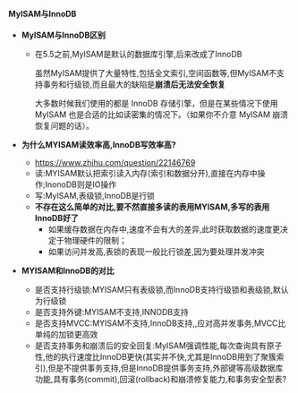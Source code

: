 #### MyISAM与InnoDB

- **MyISAM与InnoDB区别**

  - 在5.5之前,MyISAM是默认的数据库引擎,后来改成了InnoDB

    虽然MyISAM提供了大量特性,包括全文索引,空间函数等,但MyISAM不支持事务和行级锁,而且最大的缺陷是**崩溃后无法安全恢复**

    大多数时候我们使用的都是 InnoDB 存储引擎，但是在某些情况下使用 MyISAM 也是合适的比如读密集的情况下。（如果你不介意 MyISAM 崩溃恢复问题的话）。

- **为什么MYISAM读效率高,InnoDB写效率高?**

  - https://www.zhihu.com/question/22146769
  - 读:MYISAM默认把索引读入内存(索引和数据分开),直接在内存中操作;InonoDB则是IO操作
  - 写:MyISAM,表级锁,InnoDB是行锁
  - **不存在这么简单的对比,要不然直接多读的表用MYISAM,多写的表用InnoDB好了**
    - 如果缓存数据在内存中,速度不会有大的差异,此时获取数据的速度更决定于物理硬件的限制；
    - 如果访问并发高,表锁的表现一般比行锁差,因为要处理并发冲突

- **MYISAM和InnoDB的对比**

  - 是否支持行级锁:MYISAM只有表级锁,而InnoDB支持行级锁和表级锁,默认为行级锁
  - 是否支持外键:MYISAM不支持,INNODB支持
  - 是否支持MVCC:MYISAM不支持,InnoDB支持,,应对高并发事务,MVCC比单纯的加锁更高效
  - 是否支持事务和崩溃后的安全回复:MyISAM强调性能,每次查询具有原子性,他的执行速度比InnoDB更快(其实并不快,尤其是InnoDB用到了聚簇索引),但是不提供事务支持,但是InnoDB提供事务支持,外部键等高级数据库功能,具有事务(commit),回滚(rollback)和崩溃修复能力,和事务安全型表?